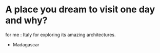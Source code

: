 # A place you dream to visit one day and why?

for me : Italy for exploring its amazing architectures.

- Madagascar 


